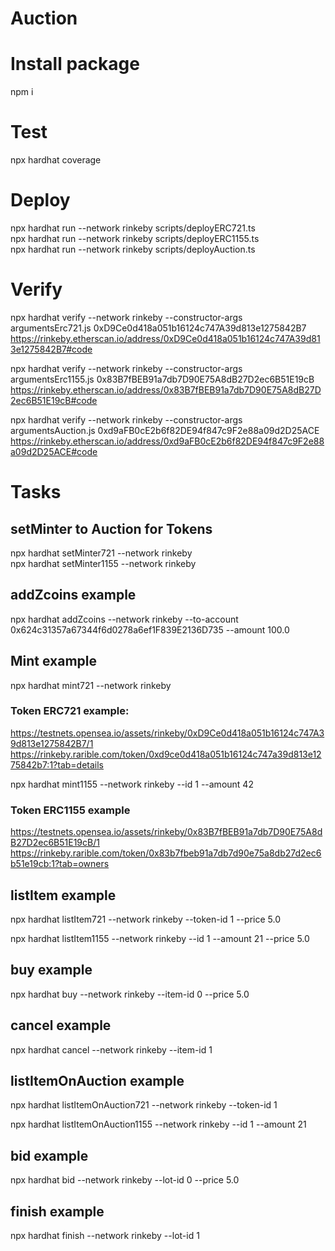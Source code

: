 # Auction

# Install package

npm i

# Test

npx hardhat coverage<br />

# Deploy

npx hardhat run --network rinkeby scripts/deployERC721.ts<br />
npx hardhat run --network rinkeby scripts/deployERC1155.ts<br />
npx hardhat run --network rinkeby scripts/deployAuction.ts<br />

# Verify

npx hardhat verify --network rinkeby --constructor-args argumentsErc721.js 0xD9Ce0d418a051b16124c747A39d813e1275842B7 <br />
https://rinkeby.etherscan.io/address/0xD9Ce0d418a051b16124c747A39d813e1275842B7#code<br />

npx hardhat verify --network rinkeby --constructor-args argumentsErc1155.js 0x83B7fBEB91a7db7D90E75A8dB27D2ec6B51E19cB<br />
https://rinkeby.etherscan.io/address/0x83B7fBEB91a7db7D90E75A8dB27D2ec6B51E19cB#code<br />

npx hardhat verify --network rinkeby --constructor-args argumentsAuction.js 0xd9aFB0cE2b6f82DE94f847c9F2e88a09d2D25ACE<br />
https://rinkeby.etherscan.io/address/0xd9aFB0cE2b6f82DE94f847c9F2e88a09d2D25ACE#code<br />

# Tasks 

## setMinter to Auction for Tokens

npx hardhat setMinter721 --network rinkeby<br />
npx hardhat setMinter1155 --network rinkeby<br />

## addZcoins example

npx hardhat addZcoins --network rinkeby --to-account 0x624c31357a67344f6d0278a6ef1F839E2136D735 --amount 100.0<br />

## Mint example

npx hardhat mint721 --network rinkeby<br />

### Token ERC721 example:
https://testnets.opensea.io/assets/rinkeby/0xD9Ce0d418a051b16124c747A39d813e1275842B7/1<br />
https://rinkeby.rarible.com/token/0xd9ce0d418a051b16124c747a39d813e1275842b7:1?tab=details<br />

npx hardhat mint1155 --network rinkeby --id 1 --amount 42<br />

### Token ERC1155 example
https://testnets.opensea.io/assets/rinkeby/0x83B7fBEB91a7db7D90E75A8dB27D2ec6B51E19cB/1<br />
https://rinkeby.rarible.com/token/0x83b7fbeb91a7db7d90e75a8db27d2ec6b51e19cb:1?tab=owners

## listItem example

npx hardhat listItem721 --network rinkeby --token-id 1 --price 5.0<br />

npx hardhat listItem1155 --network rinkeby --id 1 --amount 21 --price 5.0<br />


## buy example

npx hardhat buy --network rinkeby --item-id 0 --price 5.0

## cancel example

npx hardhat cancel --network rinkeby --item-id 1

## listItemOnAuction example

npx hardhat listItemOnAuction721 --network rinkeby --token-id 1<br />

npx hardhat listItemOnAuction1155 --network rinkeby --id 1 --amount 21

## bid example

npx hardhat bid --network rinkeby --lot-id 0 --price 5.0<br />

## finish example
npx hardhat finish --network rinkeby --lot-id 1<br />

